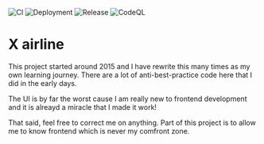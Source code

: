 

![CI](https://github.com/xairline/xairline/actions/workflows/main.yml/badge.svg?branch=master)
![Deployment](https://github.com/xairline/xairline/actions/workflows/heroku.yml/badge.svg?branch=master)
![Release](https://github.com/xairline/xairline/actions/workflows/release.yml/badge.svg)
![CodeQL](https://github.com/xairline/xairline/workflows/CodeQL/badge.svg)
# X airline

This project started around 2015 and I have rewrite this many times as my own learning journey. There are a lot of anti-best-practice code here that I did in the early days. 

The UI is by far the worst cause I am really new to frontend development and it is alreayd a miracle that I made it work!

That said, feel free to correct me on anything. Part of this project is to allow me to know frontend which is never my comfront zone.
